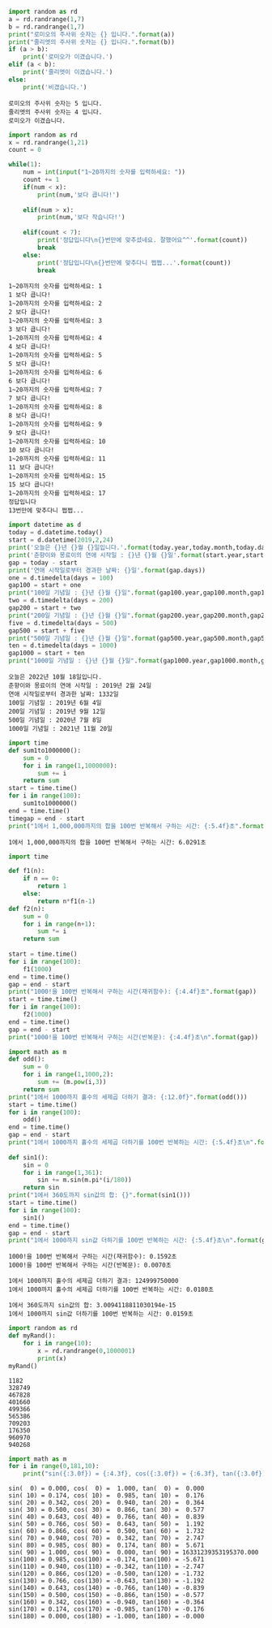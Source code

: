 ```python
import random as rd
a = rd.randrange(1,7)
b = rd.randrange(1,7)
print("로미오의 주사위 숫자는 {} 입니다.".format(a))
print("줄리엣의 주사위 숫자는 {} 입니다.".format(b))
if (a > b):
    print('로미오가 이겼습니다.')
elif (a < b):
    print('줄리엣이 이겼습니다.')
else:
    print('비겼습니다.')
```

    로미오의 주사위 숫자는 5 입니다.
    줄리엣의 주사위 숫자는 4 입니다.
    로미오가 이겼습니다.
    


```python
import random as rd
x = rd.randrange(1,21)
count = 0

while(1):
    num = int(input("1~20까지의 숫자를 입력하세요: "))
    count += 1
    if(num < x):
        print(num,'보다 큽니다!')
        
    elif(num > x):
        print(num,'보다 작습니다!')
       
    elif(count < 7):
        print('정답입니다\n{}번만에 맞추셨네요. 잘했어요^^'.format(count))
        break
    else:
        print('정답입니다\n{}번만에 맞추다니 쩝쩝...'.format(count))
        break
```

    1~20까지의 숫자를 입력하세요: 1
    1 보다 큽니다!
    1~20까지의 숫자를 입력하세요: 2
    2 보다 큽니다!
    1~20까지의 숫자를 입력하세요: 3
    3 보다 큽니다!
    1~20까지의 숫자를 입력하세요: 4
    4 보다 큽니다!
    1~20까지의 숫자를 입력하세요: 5
    5 보다 큽니다!
    1~20까지의 숫자를 입력하세요: 6
    6 보다 큽니다!
    1~20까지의 숫자를 입력하세요: 7
    7 보다 큽니다!
    1~20까지의 숫자를 입력하세요: 8
    8 보다 큽니다!
    1~20까지의 숫자를 입력하세요: 9
    9 보다 큽니다!
    1~20까지의 숫자를 입력하세요: 10
    10 보다 큽니다!
    1~20까지의 숫자를 입력하세요: 11
    11 보다 큽니다!
    1~20까지의 숫자를 입력하세요: 15
    15 보다 큽니다!
    1~20까지의 숫자를 입력하세요: 17
    정답입니다
    13번만에 맞추다니 쩝쩝...
    


```python
import datetime as d
today = d.datetime.today()
start = d.datetime(2019,2,24)
print('오늘은 {}년 {}월 {}일입니다.'.format(today.year,today.month,today.day))
print('춘향이와 몽료이의 연애 시작일 : {}년 {}월 {}일'.format(start.year,start.month,start.day))
gap = today - start
print('연애 시작일로부터 경과한 날짜: {}일'.format(gap.days))
one = d.timedelta(days = 100)
gap100 = start + one
print("100일 기념일 : {}년 {}월 {}일".format(gap100.year,gap100.month,gap100.day))
two = d.timedelta(days = 200)
gap200 = start + two
print("200일 기념일 : {}년 {}월 {}일".format(gap200.year,gap200.month,gap200.day))
five = d.timedelta(days = 500)
gap500 = start + five
print("500일 기념일 : {}년 {}월 {}일".format(gap500.year,gap500.month,gap500.day))
ten = d.timedelta(days = 1000)
gap1000 = start + ten
print("1000일 기념일 : {}년 {}월 {}일".format(gap1000.year,gap1000.month,gap1000.day))
```

    오늘은 2022년 10월 18일입니다.
    춘향이와 몽료이의 연애 시작일 : 2019년 2월 24일
    연애 시작일로부터 경과한 날짜: 1332일
    100일 기념일 : 2019년 6월 4일
    200일 기념일 : 2019년 9월 12일
    500일 기념일 : 2020년 7월 8일
    1000일 기념일 : 2021년 11월 20일
    


```python
import time 
def sum1to1000000():
    sum = 0
    for i in range(1,1000000):
        sum += i
    return sum
start = time.time()
for i in range(100):
    sum1to1000000()
end = time.time()
timegap = end - start
print("1에서 1,000,000까지의 합을 100번 반복해서 구하는 시간: {:5.4f}초".format(timegap))
```

    1에서 1,000,000까지의 합을 100번 반복해서 구하는 시간: 6.0291초
    


```python
import time 

def f1(n):
    if n == 0:
        return 1
    else:
        return n*f1(n-1)
def f2(n):
    sum = 0
    for i in range(n+1):
        sum *= i
    return sum
        
start = time.time()
for i in range(100):
    f1(1000)
end = time.time()
gap = end - start
print("1000!을 100번 반복해서 구하는 시간(재귀함수): {:4.4f}초".format(gap))
start = time.time()
for i in range(100):
    f2(1000)
end = time.time()
gap = end - start
print("1000!을 100번 반복해서 구하는 시간(반복문): {:4.4f}초\n".format(gap))

import math as m
def odd():
    sum = 0
    for i in range(1,1000,2):
        sum += (m.pow(i,3))
    return sum
print("1에서 1000까지 홀수의 세제곱 더하기 결과: {:12.0f}".format(odd()))
start = time.time()
for i in range(100):
    odd()
end = time.time()
gap = end - start
print("1에서 1000까지 홀수의 세제곱 더하기를 100번 반복하는 시간: {:5.4f}초\n".format(gap))
    
def sin1():
    sin = 0
    for i in range(1,361):
        sin += m.sin(m.pi*(i/180))
    return sin
print("1에서 360도까지 sin값의 합: {}".format(sin1()))
start = time.time()
for i in range(100):
    sin1()
end = time.time()
gap = end - start
print("1에서 1000까지 sin값 더하기를 100번 반복하는 시간: {:5.4f}초\n".format(gap))
```

    1000!을 100번 반복해서 구하는 시간(재귀함수): 0.1592초
    1000!을 100번 반복해서 구하는 시간(반복문): 0.0070초
    
    1에서 1000까지 홀수의 세제곱 더하기 결과: 124999750000
    1에서 1000까지 홀수의 세제곱 더하기를 100번 반복하는 시간: 0.0180초
    
    1에서 360도까지 sin값의 합: 3.0094118811030194e-15
    1에서 1000까지 sin값 더하기를 100번 반복하는 시간: 0.0159초
    
    


```python
import random as rd
def myRand():
    for i in range(10):
        x = rd.randrange(0,1000001)
        print(x)
myRand()
```

    1182
    328749
    467828
    401660
    499366
    565386
    709203
    176350
    960970
    940268
    


```python
import math as m
for i in range(0,181,10):
    print("sin({:3.0f}) = {:4.3f}, cos({:3.0f}) = {:6.3f}, tan({:3.0f}) = {:6.3f}".format(i,m.sin(m.pi*(i/180)),i,m.cos(m.pi*(i/180)),i,m.tan(m.pi*(i/180))))
```

    sin(  0) = 0.000, cos(  0) =  1.000, tan(  0) =  0.000
    sin( 10) = 0.174, cos( 10) =  0.985, tan( 10) =  0.176
    sin( 20) = 0.342, cos( 20) =  0.940, tan( 20) =  0.364
    sin( 30) = 0.500, cos( 30) =  0.866, tan( 30) =  0.577
    sin( 40) = 0.643, cos( 40) =  0.766, tan( 40) =  0.839
    sin( 50) = 0.766, cos( 50) =  0.643, tan( 50) =  1.192
    sin( 60) = 0.866, cos( 60) =  0.500, tan( 60) =  1.732
    sin( 70) = 0.940, cos( 70) =  0.342, tan( 70) =  2.747
    sin( 80) = 0.985, cos( 80) =  0.174, tan( 80) =  5.671
    sin( 90) = 1.000, cos( 90) =  0.000, tan( 90) = 16331239353195370.000
    sin(100) = 0.985, cos(100) = -0.174, tan(100) = -5.671
    sin(110) = 0.940, cos(110) = -0.342, tan(110) = -2.747
    sin(120) = 0.866, cos(120) = -0.500, tan(120) = -1.732
    sin(130) = 0.766, cos(130) = -0.643, tan(130) = -1.192
    sin(140) = 0.643, cos(140) = -0.766, tan(140) = -0.839
    sin(150) = 0.500, cos(150) = -0.866, tan(150) = -0.577
    sin(160) = 0.342, cos(160) = -0.940, tan(160) = -0.364
    sin(170) = 0.174, cos(170) = -0.985, tan(170) = -0.176
    sin(180) = 0.000, cos(180) = -1.000, tan(180) = -0.000
    


```python

```
